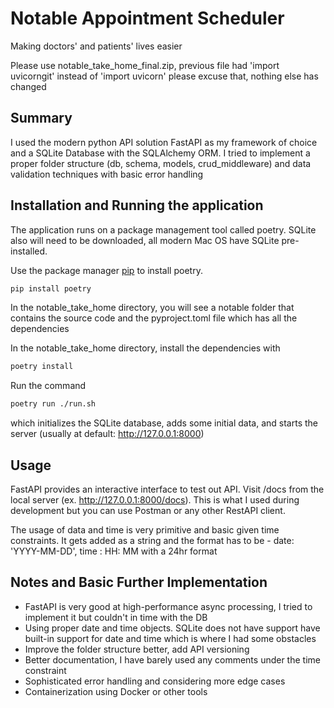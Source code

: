 # Notable Appointment Scheduler

Making doctors' and patients' lives easier

Please use notable_take_home_final.zip, previous file had 'import uvicorngit' instead of 'import uvicorn' please excuse that, nothing else has changed

## Summary
I used the modern python API solution FastAPI as my framework of choice and a SQLite Database with the SQLAlchemy ORM. I tried to implement a proper folder structure (db, schema, models, crud_middleware)  and data validation techniques with basic error handling

## Installation and Running the application
The application runs on a package management tool called poetry. SQLite also will need to be downloaded, all modern Mac OS have SQLite pre-installed.

Use the package manager [pip](https://pip.pypa.io/en/stable/) to install poetry.

```bash
pip install poetry
```

In the notable_take_home directory, you will see a notable folder that contains the source code and the pyproject.toml file which has all the dependencies

In the notable_take_home directory, install the dependencies with 
```bash
poetry install
```
Run the command 

```bash
poetry run ./run.sh
```
which initializes the SQLite database, adds some initial data, and starts the server
(usually at default: http://127.0.0.1:8000)

## Usage

FastAPI provides an interactive interface to test out API. Visit /docs from the local server (ex. http://127.0.0.1:8000/docs). This is what I used during development but you can use Postman or any other RestAPI client. 

The usage of data and time is very primitive and basic given time constraints. It gets added as a string and the format has to be - date: 'YYYY-MM-DD', time : HH: MM with a 24hr format


## Notes and Basic Further Implementation

- FastAPI is very good at high-performance async processing, I tried to implement it but couldn't in time with the DB
- Using proper date and time objects. SQLite does not have support have built-in support for date and time which is where I had some obstacles
- Improve the folder structure better, add API versioning
- Better documentation, I have barely used any comments under the time constraint
- Sophisticated error handling and considering more edge cases
- Containerization using Docker or other tools

